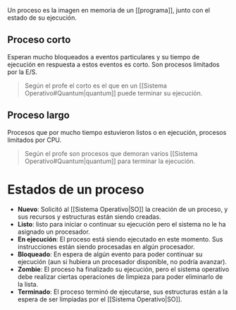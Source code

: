 Un proceso es la imagen en memoria de un [[programa]], junto con el estado de su ejecución. 
## Proceso corto
Esperan mucho bloqueados a eventos particulares y su tiempo de ejecución en respuesta a estos eventos es corto. Son procesos limitados por la E/S.
> Según el profe el corto es el que en un [[Sistema Operativo#Quantum|quantum]] puede terminar su ejecución.

## Proceso largo
Procesos que por mucho tiempo estuvieron listos o en ejecución, procesos limitados por CPU.
> Según el profe son procesos que demoran varios [[Sistema Operativo#Quantum|quantum]] para terminar la ejecución.


# Estados de un proceso
- **Nuevo**: Solicitó al [[Sistema Operativo|SO]] la creación de un proceso, y sus recursos y estructuras están siendo creadas.
- **Listo**: listo para iniciar o continuar su ejecución pero el sistema no le ha asignado un procesador.
- **En ejecución**: El proceso está siendo ejecutado en este momento. Sus instrucciones están siendo procesadas en algún procesador.
- **Bloqueado**: En espera de algún evento para poder continuar su ejecución (aun si hubiera un procesador disponible, no podría avanzar).
- **Zombie**: El proceso ha finalizado su ejecución, pero el sistema operativo debe realizar ciertas operaciones de limpieza para poder eliminarlo de la lista.
- **Terminado**: El proceso terminó de ejecutarse, sus estructuras están a la espera de ser limpiadas por el [[Sistema Operativo|SO]].
